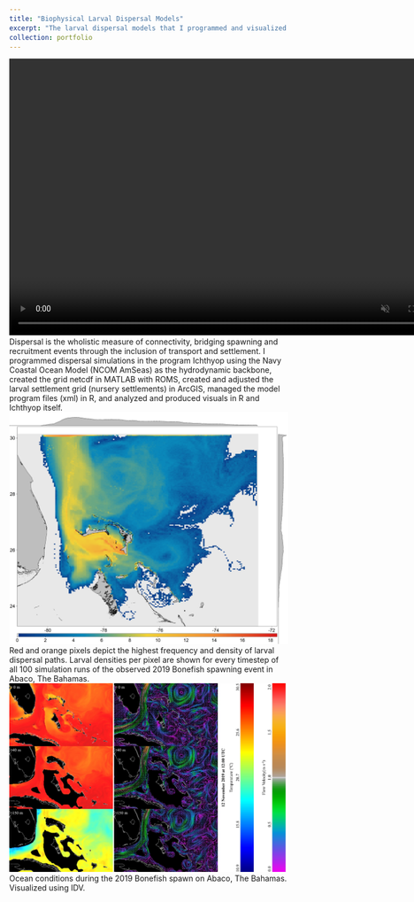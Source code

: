 ```yaml
---
title: "Biophysical Larval Dispersal Models"
excerpt: "The larval dispersal models that I programmed and visualized here are from my publication on [Bonefish larval dispersal](https://journals.plos.org/plosone/article?id=10.1371/journal.pone.0276528). Modeling and visualizing in Ichthyop, R, and ArcGIS allow for insights into population connectivity, larval development environments, and spatial management assessments. They also make for compelling visuals!<br/><img src='/images/FullDispersalSim.png'>"
collection: portfolio
---
```

<video controls="" width="800" height="500" muted="" loop="" autoplay="">
<source src='https://github.com/smlombardo/smlombardo.github.io/assets/163476157/cca0ca27-f951-4b6d-918a-60f0a4054de5'>
</video>
Dispersal is the wholistic measure of connectivity, bridging spawning and recruitment events through the inclusion of transport and settlement. I programmed dispersal simulations in the program Ichthyop using the Navy Coastal Ocean Model (NCOM AmSeas) as the hydrodynamic backbone, created the grid netcdf in MATLAB with ROMS, created and adjusted the larval settlement grid (nursery settlements) in ArcGIS, managed the model program files (xml) in R, and analyzed and produced visuals in R and Ichthyop itself.

<img src='/images/FullDispersalSim.png'>
Red and orange pixels depict the highest frequency and density of larval dispersal paths. Larval densities per pixel are shown for every timestep of all 100 simulation runs of the observed 2019 Bonefish spawning event in Abaco, The Bahamas.

<img src='/images/OceanConditions.jpg'>
Ocean conditions during the 2019 Bonefish spawn on Abaco, The Bahamas. Visualized using IDV.
